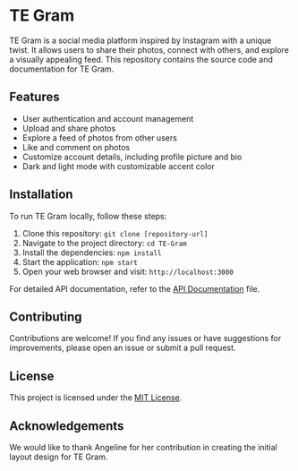 # TE Gram

TE Gram is a social media platform inspired by Instagram with a unique twist. It allows users to share their photos, connect with others, and explore a visually appealing feed. This repository contains the source code and documentation for TE Gram.

## Features

- User authentication and account management
- Upload and share photos
- Explore a feed of photos from other users
- Like and comment on photos
- Customize account details, including profile picture and bio
- Dark and light mode with customizable accent color

## Installation

To run TE Gram locally, follow these steps:

1. Clone this repository: `git clone [repository-url]`
2. Navigate to the project directory: `cd TE-Gram`
3. Install the dependencies: `npm install`
4. Start the application: `npm start`
5. Open your web browser and visit: `http://localhost:3000`

For detailed API documentation, refer to the [API Documentation](api-documentation.md) file.

## Contributing

Contributions are welcome! If you find any issues or have suggestions for improvements, please open an issue or submit a pull request.

## License

This project is licensed under the [MIT License](LICENSE).

## Acknowledgements

We would like to thank Angeline for her contribution in creating the initial layout design for TE Gram.


